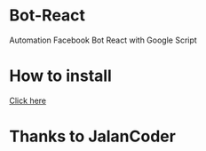 # Bot-React
Automation Facebook Bot React with Google Script 

# How to install
[Click here](https://jalancoder.blogspot.com/2018/04/cara-membuat-bot-reaction-dengan.html?m=1)

# Thanks to JalanCoder
